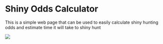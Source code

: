 # Shiny Odds Calculator

This is a simple web page that can be used to easily calculate shiny hunting odds and estimate time it will take to shiny hunt

![](https://i.imgur.com/GHqWanz.jpeg)